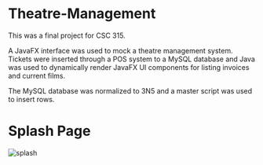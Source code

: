 # Theatre-Management
This was a final project for CSC 315.

A JavaFX interface was used to mock a theatre management system.
Tickets were inserted through a POS system to a MySQL database and Java was used to dynamically render JavaFX 
UI components for listing invoices and current films.

The MySQL database was normalized to 3N5 and a master script was used to insert rows.

<h1>Splash Page</h1>


![splash](https://user-images.githubusercontent.com/81932543/211691321-375f1c91-7271-4fb8-9b91-7b3f246e2bba.png)
